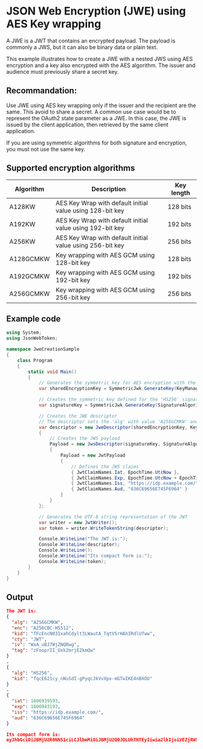 # JSON Web Encryption (JWE) using AES Key wrapping
A JWE is a JWT that contains an encrypted payload. 
The payload is commonly a JWS, but it can also be binary data or plain text.

This example illustrates how to create a JWE with a nested JWS using AES encryption and a key also encrypted with the AES algorithm.
The issuer and audience must previously share a secret key. 

## Recommandation: 
Use JWE using AES key wrapping only if the issuer and the recipient are the same. This avoid to share a secret. 
A common use case would be to represent the OAuth2 state parameter as a JWE. 
In this case, the JWE is issued by the client application, then retrieved by the same client application. 

If you are using symmetric algorithms for both signature and encryption, you must not use the same key.

## Supported encryption algorithms
 Algorithm | Description                                               | Key length  
-----------|-----------------------------------------------------------|-----------
A128KW     | AES Key Wrap with default initial value using 128-bit key | 128 bits                               
A192KW     | AES Key Wrap with default initial value using 192-bit key | 192 bits                               
A256KW     | AES Key Wrap with default initial value using 256-bit key | 256 bits                               
A128GCMKW  | Key wrapping with AES GCM using 128-bit key               | 128 bits
A192GCMKW  | Key wrapping with AES GCM using 192-bit key               | 192 bits
A256GCMKW  | Key wrapping with AES GCM using 256-bit key               | 256 bits

## Example code
```C#
using System;
using JsonWebToken;

namespace JweCreationSample
{
    class Program
    {
        static void Main()
        {
            // Generates the symmetric key for AES encryption with the algorithm 'A256GCMKW'
            var sharedEncryptionKey = SymmetricJwk.GenerateKey(KeyManagementAlgorithm.A256GcmKW);

            // Creates the symmetric key defined for the 'HS256' signature algorithm
            var signatureKey = SymmetricJwk.GenerateKey(SignatureAlgorithm.HS256);

            // Creates the JWE descriptor 
            // The descriptor sets the 'alg' with value 'A256GCMKW' and 'enc' with value 'A128CBC-HS256'
            var descriptor = new JweDescriptor(sharedEncryptionKey, KeyManagementAlgorithm.A256GcmKW, EncryptionAlgorithm.A256CbcHS512)
            {
                // Creates the JWS payload
                Payload = new JwsDescriptor(signatureKey, SignatureAlgorithm.HS256)
                {
                    Payload = new JwtPayload
                    {
                        // Defines the JWS claims
                        { JwtClaimNames.Iat, EpochTime.UtcNow },
                        { JwtClaimNames.Exp, EpochTime.UtcNow + EpochTime.OneHour },
                        { JwtClaimNames.Iss, "https://idp.example.com/" },
                        { JwtClaimNames.Aud, "636C69656E745F6964" }
                    }
                }
            };

            // Generates the UTF-8 string representation of the JWT
            var writer = new JwtWriter();
            var token = writer.WriteTokenString(descriptor);

            Console.WriteLine("The JWT is:");
            Console.WriteLine(descriptor);
            Console.WriteLine();
            Console.WriteLine("Its compact form is:");
            Console.WriteLine(token);
        }
    }
}
```
## Output
```JSON
The JWT is:
{
  "alg": "A256GCMKW",
  "enc": "A256CBC-HS512",
  "kid": "TFcEncN031xahCdylt3LWautA_TqtV5rHAhIRdlUfww",
  "cty": "JWT",
  "iv": "WxA_uBJ7WjZNQRwg",
  "tag": "zFooprII_Uxk2mrjE2kmQw"
}
.
{
  "alg": "HS256",
  "kid": "fqcE621cy_nNuSdI-gPyqcJkVvXpx-mGTwIKE4nBXOU"
}
.
{
  "iat": 1606939593,
  "exp": 1606943193,
  "iss": "https://idp.example.com/",
  "aud": "636C69656E745F6964"
}

Its compact form is:
eyJhbGciOiJBMjU2R0NNS1ciLCJlbmMiOiJBMjU2Q0JDLUhTNTEyIiwia2lkIjoiVEZjRW5jTjAzMXhhaENkeWx0M0xXYXV0QV9UcXRWNXJIQWhJUmRsVWZ3dyIsImN0eSI6IkpXVCIsIml2IjoiV3hBX3VCSjdXalpOUVJ3ZyIsInRhZyI6InpGb29wcklJX1V4azJtcmpFMmttUXcifQ.LLI608bxdYUGK2gjTtFJGGu7A_lHpndyDXJIOnSdU_wfovaqp9UiOVmM9c9IPMmcLv-76fqxPKG8kE1PdYUQZg.Vpam6yomQsHTBYIBmE8DMg.zWrcSTINWUD_uiw8iFHNmuhYy1MTqEhug4Ni6AuXJzgrUpDaUlcmZkZaw02rp74tnuPShTjtUY8xaXPh2SSSIOFv17ckWewB6NyorBUtatvItGmVQWkwb2fS2PWVCXb6cXGrV1TL9I2f9eUaKmdjRcys6MGIxDfKELKDAQ24L3G-2DhdymNzmaIkKIqfM2BE6yr8dttaa9hRvTc-DRFNP5Em5dzrSJ_aOtUdvCkRaQrMBdusfiaJsoX47yVGQWBV6lxzSxDS_MuzutZN2fnhA7WtHZlXIftvAN1rRkXz3AxfA4jKro2tJa_clPQrG8fz_RgU4MqjYIotvVEvC8VpJ9DcboBE-aG7sanp3cCluWg.Y1s19sggSyBKhlaAbFlNmppBpNpY3u4RRhxFHVuJ194
```